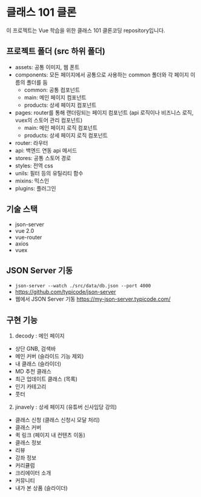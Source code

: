 # 클래스 101 클론
이 프로젝트는 Vue 학습을 위한 클래스 101 클론코딩 repository입니다.

## 프로젝트 폴더 (src 하위 폴더)
- assets: 공통 이미지, 웹 폰트
- components: 모든 페이지에서 공통으로 사용하는 common 폴더와 각 페이지 이름의 폴더를 둠
    - common: 공통 컴포넌트
    - main: 메인 페이지 컴포넌트
    - products: 상세 페이지 컴포넌트
- pages: router를 통해 랜더링되는 페이지 컴포넌트
    (api 로직이나 비즈니스 로직, vuex의 스토어 관리 컴포넌트)
    - main: 메인 페이지 로직 컴포넌트
    - products: 상세 페이지 로직 컴포넌트
- router: 라우터
- api: 백엔드 연동 api 메서드
- stores: 공통 스토어 경로
- styles: 전역 css
- unils: 필터 등의 유틸리티 함수
- mixins: 믹스인
- plugins: 플러그인

## 기술 스택
- json-server
- vue 2.0
- vue-router
- axios
- vuex

## JSON Server 기동
- `json-server --watch ./src/data/db.json --port 4000`
- https://github.com/typicode/json-server
- 웹에서 JSON Server 기동 https://my-json-server.typicode.com/

## 구현 기능
1. decody : 메인 페이지
- 상단 GNB, 검색바
- 메인 커버 (슬라이드 기능 제외)
- 내 클래스 (슬라이더)
- MD 추천 클래스
- 최근 업데이트 클래스 (목록)
- 인기 카테고리
- 풋터

2. jinavely : 상세 페이지 (유튜버 신사임당 강의)
- 클래스 신청 (클래스 신청시 모달 처리)
- 클래스 커버
- 퀵 링크 (페이지 내 컨텐츠 이동)
- 클래스 정보
- 리뷰
- 강좌 정보
- 커리큘럼
- 크리에이터 소개
- 커뮤니티
- 내가 본 상품 (슬라이더)